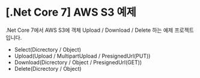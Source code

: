 # [.Net Core 7] AWS S3 예제

.Net Core 7에서 AWS S3에 객체 Upload / Download / Delete 하는 예제 프로젝트입니다.

* Select(Dicrectory / Object)
* Upload(Upload / MultipartUpload / PresignedUrl(PUT))
* Download(Dicrectory / Object / PresignedUrl(GET))
* Delete(Dicrectory / Object)
